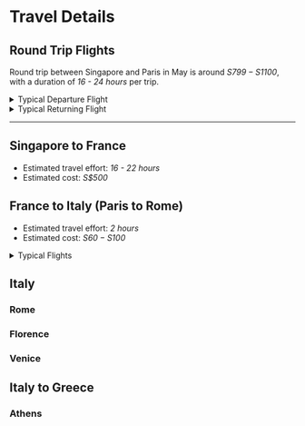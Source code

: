 # Travel Details

## Round Trip Flights 
Round trip between Singapore and Paris in May is around *S$799 - S$1100*, with a duration of *16 - 24 hours* per trip.  
<details>
<summary> Typical Departure Flight </summary>


![flight from sg to fr](../resources/flight_sg_fr.png)
</details>

<details>
<summary> Typical Returning Flight </summary>

![flight from fr to sg](../resources/flight_fr_sg.png)
</details>

___

## Singapore to France
* Estimated travel effort: *16 - 22 hours*
* Estimated cost: *S$500*

## France to Italy (Paris to Rome)
* Estimated travel effort: *2 hours*
* Estimated cost: *S$60 - S$100*
  
</details>

<details>
<summary> Typical Flights </summary>

![flight from Paris to Rome](../resources/flight_paris_rome.png)
</details>


## Italy 
### Rome
### Florence
### Venice

## Italy to Greece
### Athens
###
